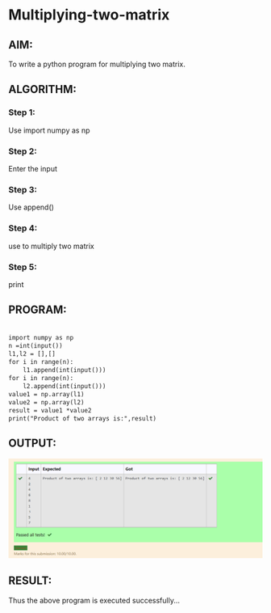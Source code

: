 # Multiplying-two-matrix

## AIM:
To write a python program for multiplying two matrix.

## ALGORITHM:

### Step 1:
Use import numpy as np
### Step 2:
Enter the input
### Step 3:
Use append()
### Step 4:
use to multiply two matrix
### Step 5:
print

## PROGRAM:
```

import numpy as np
n =int(input())
l1,l2 = [],[]
for i in range(n):
    l1.append(int(input()))
for i in range(n):
    l2.append(int(input()))
value1 = np.array(l1)
value2 = np.array(l2)
result = value1 *value2
print("Product of two arrays is:",result) 
``` 

## OUTPUT:
![](n1.png)

## RESULT:
Thus the above program is executed successfully...

